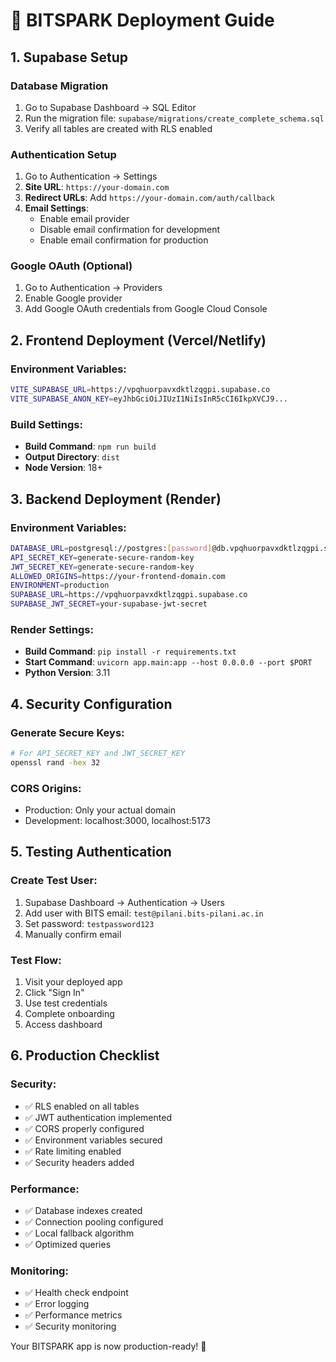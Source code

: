 # 🚀 BITSPARK Deployment Guide

## 1. Supabase Setup

### Database Migration
1. Go to Supabase Dashboard → SQL Editor
2. Run the migration file: `supabase/migrations/create_complete_schema.sql`
3. Verify all tables are created with RLS enabled

### Authentication Setup
1. Go to Authentication → Settings
2. **Site URL**: `https://your-domain.com`
3. **Redirect URLs**: Add `https://your-domain.com/auth/callback`
4. **Email Settings**: 
   - Enable email provider
   - Disable email confirmation for development
   - Enable email confirmation for production

### Google OAuth (Optional)
1. Go to Authentication → Providers
2. Enable Google provider
3. Add Google OAuth credentials from Google Cloud Console

## 2. Frontend Deployment (Vercel/Netlify)

### Environment Variables:
```bash
VITE_SUPABASE_URL=https://vpqhuorpavxdktlzqgpi.supabase.co
VITE_SUPABASE_ANON_KEY=eyJhbGciOiJIUzI1NiIsInR5cCI6IkpXVCJ9...
```

### Build Settings:
- **Build Command**: `npm run build`
- **Output Directory**: `dist`
- **Node Version**: 18+

## 3. Backend Deployment (Render)

### Environment Variables:
```bash
DATABASE_URL=postgresql://postgres:[password]@db.vpqhuorpavxdktlzqgpi.supabase.co:5432/postgres
API_SECRET_KEY=generate-secure-random-key
JWT_SECRET_KEY=generate-secure-random-key
ALLOWED_ORIGINS=https://your-frontend-domain.com
ENVIRONMENT=production
SUPABASE_URL=https://vpqhuorpavxdktlzqgpi.supabase.co
SUPABASE_JWT_SECRET=your-supabase-jwt-secret
```

### Render Settings:
- **Build Command**: `pip install -r requirements.txt`
- **Start Command**: `uvicorn app.main:app --host 0.0.0.0 --port $PORT`
- **Python Version**: 3.11

## 4. Security Configuration

### Generate Secure Keys:
```bash
# For API_SECRET_KEY and JWT_SECRET_KEY
openssl rand -hex 32
```

### CORS Origins:
- Production: Only your actual domain
- Development: localhost:3000, localhost:5173

## 5. Testing Authentication

### Create Test User:
1. Supabase Dashboard → Authentication → Users
2. Add user with BITS email: `test@pilani.bits-pilani.ac.in`
3. Set password: `testpassword123`
4. Manually confirm email

### Test Flow:
1. Visit your deployed app
2. Click "Sign In"
3. Use test credentials
4. Complete onboarding
5. Access dashboard

## 6. Production Checklist

### Security:
- ✅ RLS enabled on all tables
- ✅ JWT authentication implemented
- ✅ CORS properly configured
- ✅ Environment variables secured
- ✅ Rate limiting enabled
- ✅ Security headers added

### Performance:
- ✅ Database indexes created
- ✅ Connection pooling configured
- ✅ Local fallback algorithm
- ✅ Optimized queries

### Monitoring:
- ✅ Health check endpoint
- ✅ Error logging
- ✅ Performance metrics
- ✅ Security monitoring

Your BITSPARK app is now production-ready! 🎉
